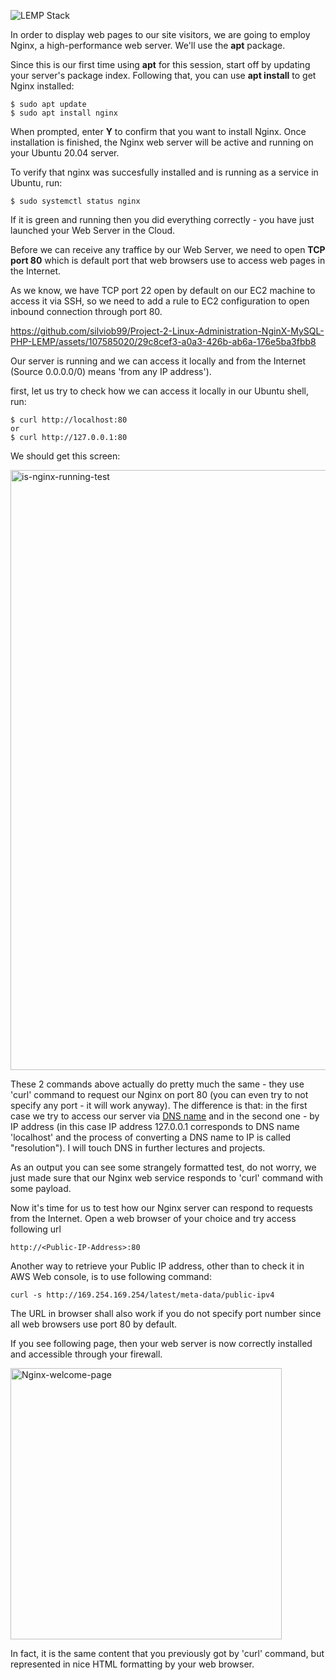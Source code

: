 ![LEMP Stack](https://github.com/silviob99/Project-2-Linux-Administration-NginX-MySQL-PHP-LEMP/assets/107585020/01f8a2b1-844f-42ec-9d0e-dec7854aae96)

In order to display web pages to our site visitors, we are going to employ Nginx, a high-performance web server. We'll use the **apt** package.  

Since this is our first time using **apt** for this session, start off by updating your server's package index. Following that, you can use **apt install** to get Nginx
installed:  

```
$ sudo apt update  
$ sudo apt install nginx  
```
 
When prompted, enter **Y** to confirm that you want to install Nginx. Once installation is finished, the Nginx web server will be active and running on your Ubuntu 20.04 server.   

 To verify that nginx was succesfully installed and is running as a service in Ubuntu, run:  

```$ sudo systemctl status nginx```  

 If it is green and running then you did everything correctly - you have just launched your Web Server in the Cloud.  

 Before we can receive any traffice by our Web Server, we need to open **TCP port 80** which is default port that web browsers use to access web pages in the Internet.

As we know, we have TCP port 22 open by default on our EC2 machine to access it via SSH, so we need to add a rule to EC2 configuration to open inbound connection through port 80.   



https://github.com/silviob99/Project-2-Linux-Administration-NginX-MySQL-PHP-LEMP/assets/107585020/29c8cef3-a0a3-426b-ab6a-176e5ba3fbb8  

Our server is running and we can access it locally and from the Internet (Source 0.0.0.0/0) means 'from any IP address').  

first, let us try to check how we can access it locally in our Ubuntu shell, run:

```
$ curl http://localhost:80
or
$ curl http://127.0.0.1:80
```
We should get this screen: 

<img width="960" alt="is-nginx-running-test" src="https://github.com/silviob99/Project-2-Linux-Administration-NginX-MySQL-PHP-LEMP/assets/107585020/3d2805e8-e1eb-4034-ab50-cf13926cf5c7">  

These 2 commands above actually do pretty much the same - they use 'curl' command to request our Nginx on port 80 (you can even try to not specify any port - it will work anyway). The difference is that: in the first case we try to access our server via [DNS name](https://www.cloudflare.com/en-gb/learning/dns/what-is-dns/) and in the second one - by IP address (in this case IP address 127.0.0.1 corresponds to DNS name 'localhost' and the process of converting a DNS name to IP is called "resolution"). I will touch DNS in further lectures and projects.  

As an output you can see some strangely formatted test, do not worry, we just made sure that our Nginx web service responds to 'curl' command with some payload.  

Now it's time for us to test  how our Nginx server can respond to requests from the Internet. Open a web browser of your choice and try access following url  

```http://<Public-IP-Address>:80```  

Another way to retrieve your Public IP address, other than to check it in AWS Web console, is to use following command:  

```curl -s http://169.254.169.254/latest/meta-data/public-ipv4```  

The URL in browser shall also work if you do not specify port number since all web browsers use port 80 by default.  

If you see following page, then your web server is now correctly installed and accessible through your firewall.  

<img width="434" alt="Nginx-welcome-page" src="https://github.com/silviob99/Project-2-Linux-Administration-NginX-MySQL-PHP-LEMP/assets/107585020/252d72bf-de4f-4285-8894-860e2f0fba73">   

In fact, it is the same content that you previously got by 'curl' command, but represented in nice HTML formatting by your web browser.  



